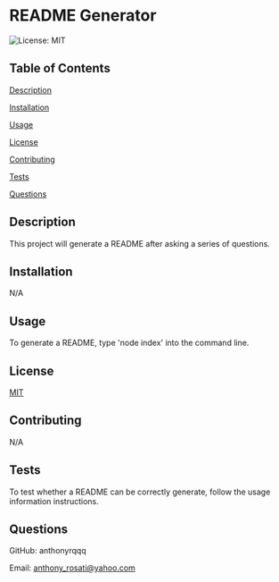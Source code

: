 # README Generator
    
![License: MIT](https://img.shields.io/badge/License-MIT-yellow.svg)
    
## Table of Contents
    
[Description](#description)
    
[Installation](#installation)
    
[Usage](#usage)
    
[License](#license)
    
[Contributing](#contributing)
    
[Tests](#tests)
    
[Questions](#questions)
    
## Description
    
 This project will generate a README after asking a series of questions.
    
## Installation
    
 N/A
    
## Usage
    
 To generate a README, type 'node index' into the command line.
    

## License
    
[MIT](https://opensource.org/licenses/MIT)
    
## Contributing
    
 N/A
    
## Tests
    
 To test whether a README can be correctly generate, follow the usage information instructions.
    
## Questions
    
GitHub: anthonyrqqq
    
Email: anthony_rosati@yahoo.com
    